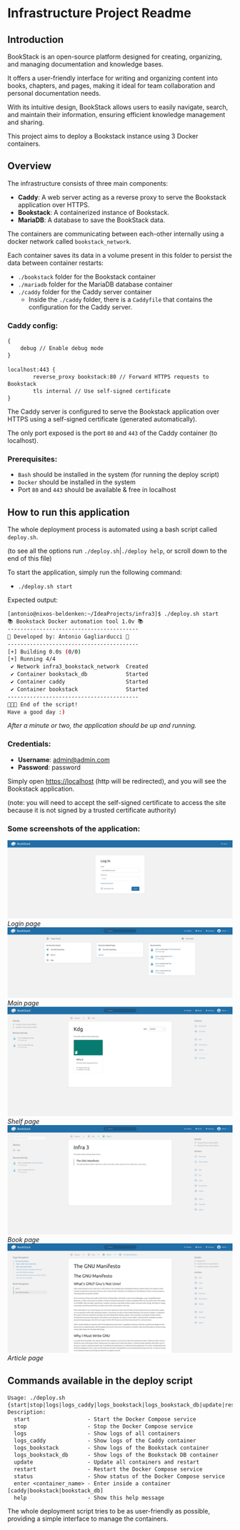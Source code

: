 # Infrastructure Project Readme

## Introduction

BookStack is an open-source platform designed for creating, organizing, and managing documentation and knowledge bases. 

It offers a user-friendly interface for writing and organizing content into books, chapters, and pages, making it ideal for team collaboration and personal documentation needs. 

With its intuitive design, BookStack allows users to easily navigate, search, and maintain their information, ensuring efficient knowledge management and sharing.

This project aims to deploy a Bookstack instance using 3 Docker containers. 

## Overview

The infrastructure consists of three main components:

- **Caddy**: A web server acting as a reverse proxy to serve the Bookstack application over HTTPS.
- **Bookstack**: A containerized instance of Bookstack.
- **MariaDB**: A database to save the BookStack data.

The containers are communicating between each-other internally using a docker network called `bookstack_network`.

Each container saves its data in a volume present in this folder to persist the data between container restarts:

- `./bookstack` folder for the Bookstack container
- `./mariadb` folder for the MariaDB database container
- `./caddy` folder for the Caddy server container
  - Inside the `./caddy` folder, there is a `Caddyfile` that contains the configuration for the Caddy server.

### Caddy config:
```
{
	debug // Enable debug mode
}

localhost:443 {
        reverse_proxy bookstack:80 // Forward HTTPS requests to Bookstack
        tls internal // Use self-signed certificate
}
```

The Caddy server is configured to serve the Bookstack application over HTTPS using a self-signed certificate (generated automatically).

The only port exposed is the port `80` and `443` of the Caddy container (to localhost).

### Prerequisites:
- `Bash` should be installed in the system (for running the deploy script)
- `Docker` should be installed in the system
- Port `80` and `443` should be available & free in localhost

## How to run this application

The whole deployment process is automated using a bash script called `deploy.sh`.

(to see all the options run `./deploy.sh`|`./deploy help`, or scroll down to the end of this file)

To start the application, simply run the following command:

- `./deploy.sh start`

Expected output:
    
```bash
[antonio@nixos-beldenken:~/IdeaProjects/infra3]$ ./deploy.sh start
📚 Bookstack Docker automation tool 1.0v 📚
-----------------------------------------
🚀 Developed by: Antonio Gagliarducci 🚀
-----------------------------------------
[+] Building 0.0s (0/0)                                                                                                                                                                                                              docker:default
[+] Running 4/4
 ✔ Network infra3_bookstack_network  Created                                                                                                                                                                                                   0.0s 
 ✔ Container bookstack_db            Started                                                                                                                                                                                                   0.0s 
 ✔ Container caddy                   Started                                                                                                                                                                                                   0.0s 
 ✔ Container bookstack               Started                                                                                                                                                                                                   0.0s 
-----------------------------------------
🚚🚚💨 End of the script!
Have a good day :)

```

_After a minute or two, the application should be up and running._

### Credentials:

- **Username**: admin@admin.com
- **Password**: password

Simply open [https://localhost](https://localhost) (http will be redirected), and you will see the Bookstack application.

(note: you will need to accept the self-signed certificate to access the site because it is not signed by a trusted certificate authority)


### Some screenshots of the application:

![login page](screenshots/1.png)
_Login page_
![main page](screenshots/2.png)
_Main page_
![Shelf page](screenshots/3.png)
_Shelf page_
![Book page](screenshots/4.png)
_Book page_
![Article page](screenshots/5.png)
_Article page_

## Commands available in the deploy script

```
Usage: ./deploy.sh {start|stop|logs|logs_caddy|logs_bookstack|logs_bookstack_db|update|restart|status|enter}
Description:
  start                  - Start the Docker Compose service
  stop                   - Stop the Docker Compose service
  logs                   - Show logs of all containers
  logs_caddy             - Show logs of the Caddy container
  logs_bookstack         - Show logs of the Bookstack container
  logs_bookstack_db      - Show logs of the Bookstack DB container
  update                 - Update all containers and restart
  restart                - Restart the Docker Compose service
  status                 - Show status of the Docker Compose service
  enter <container_name> - Enter inside a container [caddy|bookstack|bookstack_db]
  help                   - Show this help message
```

The whole deployment script tries to be as user-friendly as possible, providing a simple interface to manage the containers.